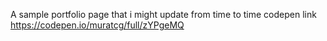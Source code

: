 A sample portfolio page that i might update from time to time 
codepen link https://codepen.io/muratcg/full/zYPgeMQ